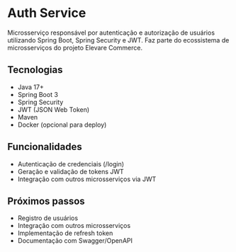# Auth Service

Microsserviço responsável por autenticação e autorização de usuários utilizando Spring Boot, Spring Security e JWT.
Faz parte do ecossistema de microsserviços do projeto Elevare Commerce.

## Tecnologias
- Java 17+
- Spring Boot 3
- Spring Security
- JWT (JSON Web Token)
- Maven
- Docker (opcional para deploy)

## Funcionalidades
- Autenticação de credenciais (/login)
- Geração e validação de tokens JWT
- Integração com outros microsserviços via JWT

## Próximos passos
- Registro de usuários
- Integração com outros microsserviços
- Implementação de refresh token
- Documentação com Swagger/OpenAPI


